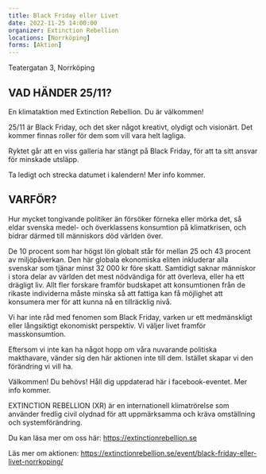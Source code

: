 ```yaml
---
title: Black Friday eller Livet
date: 2022-11-25 14:00:00
organizer: Extinction Rebellion
locations: [Norrköping]
forms: [Aktion]
---
```


Teatergatan 3, Norrköping

## VAD HÄNDER 25/11?

En klimataktion med Extinction Rebellion. Du är välkommen!

25/11 är Black Friday, och det sker något kreativt, olydigt och visionärt. Det kommer finnas roller för dem som vill vara helt lagliga.

Ryktet går att en viss galleria har stängt på Black Friday, för att ta sitt ansvar för minskade utsläpp. 

Ta ledigt och strecka datumet i kalendern! Mer info kommer.

## VARFÖR?

Hur mycket tongivande politiker än försöker förneka eller mörka det, så eldar svenska medel- och överklassens konsumtion på klimatkrisen, och bidrar därmed till människors död världen över. 

De 10 procent som har högst lön globalt står för mellan 25 och 43 procent av miljöpåverkan. Den här globala ekonomiska eliten inkluderar alla svenskar som tjänar minst 32 000 kr före skatt. Samtidigt saknar människor i stora delar av världen det mest nödvändiga för att överleva, eller ha ett drägligt liv. Allt fler forskare framför budskapet att konsumtionen från de rikaste individerna måste minska så att fattiga kan få möjlighet att konsumera mer för att kunna nå en tillräcklig nivå.

Vi har inte råd med fenomen som Black Friday, varken ur ett medmänskligt eller långsiktigt ekonomiskt perspektiv. Vi väljer livet framför masskonsumtion.

Eftersom vi inte kan ha något hopp om våra nuvarande politiska makthavare, vänder sig den här aktionen inte till dem. Istället skapar vi den förändring vi vill ha. 

Välkommen! Du behövs! Håll dig uppdaterad här i facebook-eventet. Mer info kommer.

EXTINCTION REBELLION (XR) är en internationell klimatrörelse som använder fredlig civil olydnad för att uppmärksamma och kräva omställning och systemförändring. 

Du kan läsa mer om oss här: https://extinctionrebellion.se

Läs mer om aktionen: https://extinctionrebellion.se/event/black-friday-eller-livet-norrkoping/